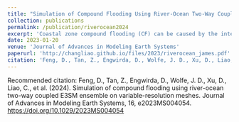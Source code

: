 ```yaml
---
title: "Simulation of Compound Flooding Using River-Ocean Two-Way Coupled E3SM Ensemble on Variable-Resolution Meshes"
collection: publications
permalink: /publication/riverocean2024
excerpt: 'Coastal zone compound flooding (CF) can be caused by the interactive fluvial and oceanic processes, particularly when coastal backwater propagates upstream and interacts with high river discharge. The modeling of CF is limited in existing Earth System Models (ESMs) due to coarse mesh resolutions and one-way coupled river-ocean components. In this study, we present a novel multi-scale coupling framework within the Energy Exascale Earth System Model (E3SM), integrating global atmosphere and land with interactively coupled river and ocean models using different meshes with refined resolutions near the coastline. To evaluate this framework, we conducted ensemble simulations of a CF event (Hurricane Irene in 2011) in a Mid-Atlantic estuary. The results demonstrate that the novel E3SM configuration can reasonably reproduce river discharge and sea surface height variations. The two-way river-ocean coupling improves the representation of coastal backwater effects at the terrestrial-aquatic interface that are caused by the combined actions of tide and storm surge during the CF event, thus providing a valuable modeling tool for better understanding the river-estuary-ocean dynamics in extreme events under climate change. Notably, our results show that the most significant CF impacts occur when the highest storm surge generated by a tropical cyclone meets with a moderate river discharge. This study highlights the state-of-the-art advancements developed within E3SM for simulating multi-scale coastal processes..'
date: 2023-01-20
venue: 'Journal of Advances in Modeling Earth Systems'
paperurl: 'http://changliao.github.io/files/2023/riverocean_james.pdf'
citation: 'Feng, D., Tan, Z., Engwirda, D., Wolfe, J. D., Xu, D., Liao, C., et al. (2024). Simulation of compound flooding using river-ocean two-way coupled E3SM ensemble on variable-resolution meshes. Journal of Advances in Modeling Earth Systems, 16, e2023MS004054. https://doi.org/10.1029/2023MS004054'
---
```



Recommended citation: Feng, D., Tan, Z., Engwirda, D., Wolfe, J. D., Xu, D., Liao, C., et al. (2024). Simulation of compound flooding using river-ocean two-way coupled E3SM ensemble on variable-resolution meshes. Journal of Advances in Modeling Earth Systems, 16, e2023MS004054. https://doi.org/10.1029/2023MS004054

